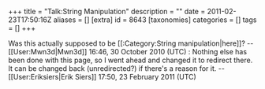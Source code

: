 +++
title = "Talk:String Manipulation"
description = ""
date = 2011-02-23T17:50:16Z
aliases = []
[extra]
id = 8643
[taxonomies]
categories = []
tags = []
+++

Was this actually supposed to be [[:Category:String manipulation|here]]? --[[User:Mwn3d|Mwn3d]] 16:46, 30 October 2010 (UTC)
: Nothing else has been done with this page, so I went ahead and changed it to redirect there. It can be changed back (unredirected?) if there's a reason for it. -- [[User:Eriksiers|Erik Siers]] 17:50, 23 February 2011 (UTC)
